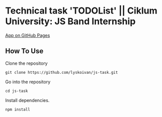 # Technical task 'TODOList' || Ciklum University: JS Band Internship

[App on GitHub Pages](https://github.com/lyskoivan/js-task)

## How To Use

Clone the repository

```
git clone https://github.com/lyskoivan/js-task.git
```

Go into the repository

```
cd js-task
```

Install dependencies.

```
npm install
```
